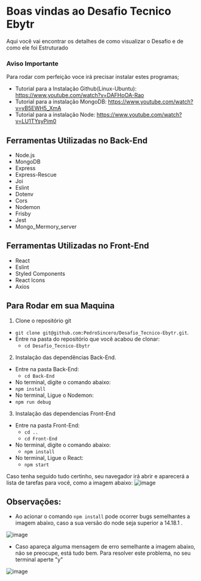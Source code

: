 # Boas vindas ao Desafio Tecnico Ebytr

Aqui você vai encontrar os detalhes de como visualizar o Desafio e de como ele foi Estruturado 

 ### Aviso Importante
 
Para rodar com perfeição voce irá precisar instalar estes programas;

- Tutorial para a Instalação Github(Linux-Ubuntu): https://www.youtube.com/watch?v=DAFHoOA-Rao
- Tutorial para a instalação MongoDB: https://www.youtube.com/watch?v=yB5EWH5_XmA
- Tutorial para a instalação Node: https://www.youtube.com/watch?v=LU1TYsyPim0

## Ferramentas Utilizadas no Back-End

- Node.js
- MongoDB
- Express
- Express-Rescue
- Joi
- Eslint
- Dotenv
- Cors
- Nodemon
- Frisby
- Jest
- Mongo_Mermory_server

## Ferramentas Utilizadas no Front-End

- React
- Eslint
- Styled Components
- React Icons
- Axios

## Para Rodar em sua Maquina

1. Clone o repositório git

- `git clone git@github.com:PedroSincero/Desafio_Tecnico-Ebytr.git`.
- Entre na pasta do repositório que você acabou de clonar:
  - `cd Desafio_Tecnico-Ebytr`
  
2. Instalação das dependências Back-End.

- Entre na pasta Back-End:
  - `cd Back-End`
- No terminal, digite o comando abaixo:
 - `npm install`
- No terminal, Ligue o Nodemon:
 -  `npm run debug`

3. Instalação das dependencias Front-End

- Entre na pasta Front-End:
  - `cd ..`
  - `cd Front-End`
- No terminal, digite o comando abaixo:
  - `npm install`
- No terminal, Ligue o React:
  - `npm start`


Caso tenha seguido tudo certinho, seu navegador irá abrir e aparecerá a lista de tarefas para você, como a imagem abaixo:
![image](https://user-images.githubusercontent.com/78621614/140443616-ecdb620b-090f-420d-a343-0569268d985d.png)



## Observações:
-  Ao acionar o comando `npm install` pode ocorrer bugs semelhantes a imagem abaixo, caso a sua versão do node seja superior a 14.18.1 .

![image](https://user-images.githubusercontent.com/78621614/140446624-18ac6130-df00-4eb0-b8fa-06dc5c5cd469.png)

- Caso apareça alguma mensagem de erro semelhante a imagem abaixo, não se preocupe, está tudo bem. Para resolver este problema, no seu terminal aperte "y"

![image](https://user-images.githubusercontent.com/78621614/140443132-86afcd5e-1208-4b92-8a7c-022e55076477.png)

